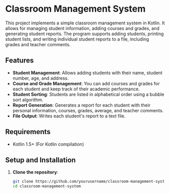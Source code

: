 # Classroom Management System

This project implements a simple classroom management system in Kotlin. It allows for managing student information, adding courses and grades, and generating student reports. The program supports adding students, printing student lists, and writing individual student reports to a file, including grades and teacher comments.

## Features

- **Student Management**: Allows adding students with their name, student number, age, and address.
- **Course and Grade Management**: You can add courses and grades for each student and keep track of their academic performance.
- **Student Sorting**: Students are listed in alphabetical order using a bubble sort algorithm.
- **Report Generation**: Generates a report for each student with their personal information, courses, grades, average, and teacher comments.
- **File Output**: Writes each student's report to a text file.

## Requirements

- Kotlin 1.5+ (For Kotlin compilation)

## Setup and Installation

1. **Clone the repository**:
   ```bash
   git clone https://github.com/yourusername/classroom-management-system.git
   cd classroom-management-system
